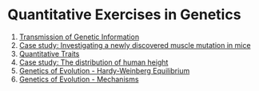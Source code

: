 # Quantitative Exercises in Genetics

1. <a href="./TGI" target="_blank">Transmission of Genetic Information</a>
1. <a href="./TGI-Case-Study" target="_blank">Case study: Investigating a newly discovered muscle mutation in mice</a>
1. <a href="./QT" target="_blank">Quantitative Traits</a>
1. <a href="./QT-Case-Study" target="_blank">Case study: The distribution of human height</a>
1. <a href="./GE-HWE" target="_blank">Genetics of Evolution - Hardy-Weinberg Equilibrium</a>
1. <a href="./GE-ME" target="_blank">Genetics of Evolution - Mechanisms</a>
